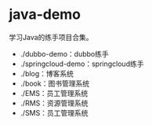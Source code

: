 # java-demo

学习Java的练手项目合集。

- ./dubbo-demo：dubbo练手
- ./springcloud-demo：springcloud练手
- ./blog：博客系统
- ./book：图书管理系统
- ./EMS：员工管理系统
- ./RMS：资源管理系统
- ./SMS：员工管理系统
